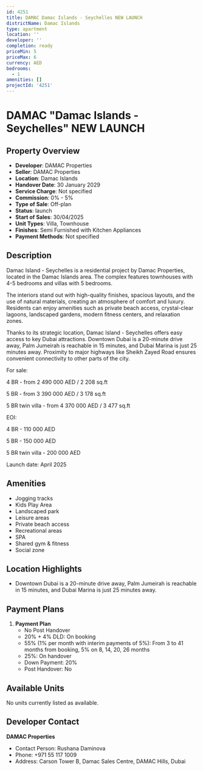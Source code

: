 ```yaml
---
id: 4251
title: DAMAC Damac Islands - Seychelles NEW LAUNCH
districtName: Damac Islands
type: apartment
location: ''
developer: ''
completion: ready
priceMin: 5
priceMax: 6
currency: AED
bedrooms:
  - 1
amenities: []
projectId: '4251'
---
```


# DAMAC "Damac Islands - Seychelles" NEW LAUNCH

## Property Overview
- **Developer**: DAMAC Properties
- **Seller**: DAMAC Properties
- **Location**: Damac Islands
- **Handover Date**: 30 January 2029
- **Service Charge**: Not specified
- **Commission**: 0% - 5%
- **Type of Sale**: Off-plan
- **Status**: launch
- **Start of Sales**: 30/04/2025
- **Unit Types**: Villa, Townhouse
- **Finishes**: Semi Furnished with Kitchen Appliances
- **Payment Methods**: Not specified

## Description
Damac Island - Seychelles is a residential project by Damac Properties, located in the Damac Islands area. The complex features townhouses with 4-5 bedrooms and villas with 5 bedrooms.

The interiors stand out with high-quality finishes, spacious layouts, and the use of natural materials, creating an atmosphere of comfort and luxury. Residents can enjoy amenities such as private beach access, crystal-clear lagoons, landscaped gardens, modern fitness centers, and relaxation zones.

Thanks to its strategic location, Damac Island - Seychelles offers easy access to key Dubai attractions. Downtown Dubai is a 20-minute drive away, Palm Jumeirah is reachable in 15 minutes, and Dubai Marina is just 25 minutes away. Proximity to major highways like Sheikh Zayed Road ensures convenient connectivity to other parts of the city.

For sale:

4 BR - from 2 490 000 AED / 2 208 sq.ft

5 BR - from 3 390 000 AED / 3 178 sq.ft

5 BR twin villa - from 4 370 000 AED / 3 477 sq.ft

EOI:

4 BR - 110 000 AED

5 BR - 150 000 AED

5 BR twin villa - 200 000 AED

Launch date: April 2025

## Amenities
- Jogging tracks
- Kids Play Area
- Landscaped park
- Leisure areas
- Private beach access
- Recreational areas
- SPA
- Shared gym & fitness
- Social zone

## Location Highlights
- Downtown Dubai is a 20-minute drive away, Palm Jumeirah is reachable in 15 minutes, and Dubai Marina is just 25 minutes away.

## Payment Plans
1. **Payment Plan**
   - No Post Handover
   - 20% + 4% DLD: On booking
   - 55% (1% per month with interim payments of 5%): From 3 to 41 months from booking, 5% on 8, 14, 20, 26 months
   - 25%: On handover
   - Down Payment: 20%
   - Post Handover: No

## Available Units
No units currently listed as available.

## Developer Contact
**DAMAC Properties**
- Contact Person: Rushana Daminova
- Phone: +971 55 117 1009
- Address: Carson Tower B, Damac Sales Centre, DAMAC Hills, Dubai
